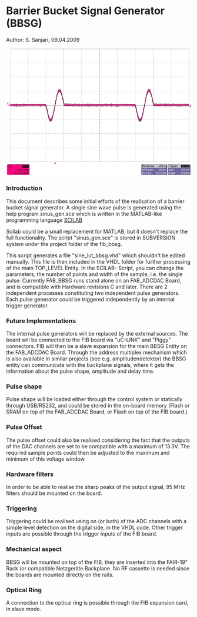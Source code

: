 # Barrier Bucket Signal Generator (BBSG)
Author: S. Sanjari, 09.04.2009 

![](https://github.com/xaratustrah/FAB_apps/blob/master/fab_bbsg/DOC/bbsg_sinus.jpg)

### Introduction

This document describes some initial efforts of the realisation of a barrier bucket signal generator.
A single sine wave pulse is generated using the help program sinus\_gen.sce which is written in the MATLAB-like programming language [SCILAB](http://www.scilab.org/)

Scilab could be a small replacement for MATLAB, but it doesn't replace the full functionality. The script "sinus\_gen.sce" is stored in SUBVERSION system under the project folder of the fib\_bbsg.


This script generates a file "sine\_lut\_bbsg.vhd" which shouldn't be edited manually. This file is then included in the VHDL folder for further processing of the main TOP\_LEVEL Entity.
In the SCILAB- Script, you can change the parameters, the number of points and width of the sample, i.e. the single pulse.
Currently FAB\_BBSG runs stand alone on an FAB\_ADCDAC Board, and is compatible with Hardware revisions C and later.
There are 2 independent processes constituting two independent pulse generators. Each pulse generator could be triggered independently by an internal trigger generator.

### Future Implementations

The internal pulse generators will be replaced by the external sources. The board will be connected to the FIB board via "uC-LINK" and "Piggy" connectors. FIB will then be a slave expansion for the main BBSG Entity on the FAB\_ADCDAC Board. Through the address multiplex mechanism which is also available in similar projects (see e.g. amplitudendetektor) the BBSG entity can communicate with the backplane signals, where it gets the information about the pulse shape, amplitude and delay time.

### Pulse shape

Pulse shape will be loaded either through the control system or statically through USB/RS232, and could be stored in the on-board memory (Flash or SRAM on top of the FAB\_ADCDAC Board, or Flash on top of the FIB board.)

### Pulse Offset

The pulse offset could also be realised considering the fact that the outputs of the DAC channels are set to be compatible with a maximum of 13.3V. The required sample points could then be adjusted to the maximum and minimum of this voltage window.

### Hardware filters

In order to be able to realise the sharp peaks of the output signal, 95 MHz filters should be mounted on the board.

### Triggering

Triggering could be realised using on (or both) of the ADC channels with a simple level detection on the digital side, in the VHDL code. Other trigger inputs are possible through the trigger inputs of the FIB board.

### Mechanical aspect

BBSG will be mounted on top of the FIB, they are inserted into the FAIR-19" Rack (or compatible Netzgeräte Backplane. No RF cassette is needed since the boards are mounted directly on the rails.

### Optical Ring

A connection to the optical ring is possible through the FIB expansion card, in slave mode.